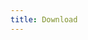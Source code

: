 ```yaml
---
title: Download
---
```


<script setup>
import Page from '../../en/about/website.md'
</script>

<Page />
